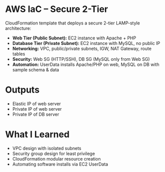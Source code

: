 # AWS IaC – Secure 2-Tier

CloudFormation template that deploys a secure 2-tier LAMP-style architecture:

- **Web Tier (Public Subnet):** EC2 instance with Apache + PHP
- **Database Tier (Private Subnet):** EC2 instance with MySQL, no public IP
- **Networking:** VPC, public/private subnets, IGW, NAT Gateway, route tables
- **Security:** Web SG (HTTP/SSH), DB SG (MySQL only from Web SG)
- **Automation:** UserData installs Apache/PHP on web, MySQL on DB with sample schema & data

# Outputs 

- Elastic IP of web server
- Private IP of web server
- Private IP of DB server

# What I Learned

- VPC design with isolated subnets
- Security group design for least privilege
- CloudFormation modular resource creation
- Automating software installs via EC2 UserData
